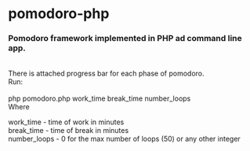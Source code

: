 # pomodoro-php
<h3><b>Pomodoro framework implemented in PHP ad command line app.</b></h3>
<br>There is attached progress bar for each phase of pomodoro.<br>
Run:
<br><br>
php pomodoro.php work_time break_time number_loops
<br>
Where

work_time   -  time of work in minutes<br>
break_time   - time of break in minutes<br>
number_loops - 0 for the max number of loops (50) or any other integer
